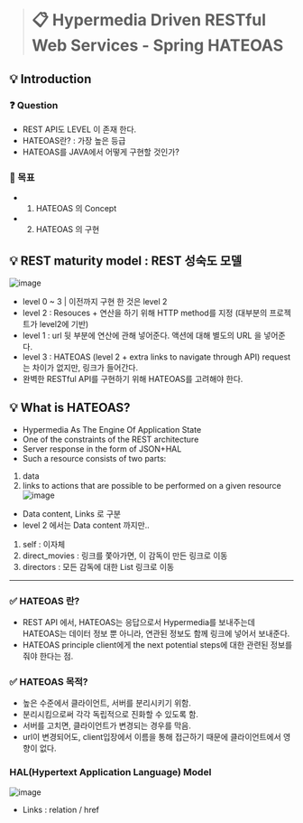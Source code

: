 > # 📋 Hypermedia Driven RESTful Web Services - Spring HATEOAS

## 💡 Introduction 
### ❓ Question 
- REST API도 LEVEL 이 존재 한다.
- HATEOAS란?  : 가장 높은 등급 
- HATEOAS를 JAVA에서 어떻게 구현할 것인가?

### 🏁 목표
- 1) HATEOAS 의 Concept
- 2) HATEOAS 의 구현

## 💡 REST maturity model : REST 성숙도 모델
![image](https://user-images.githubusercontent.com/55049159/120597342-e235cf00-c47f-11eb-96e5-54a1d9b34c32.png)
- level 0 ~ 3 | 이전까지 구현 한 것은 level 2 
- level 2 : Resouces +  연산을 하기 위해 HTTP method를 지정  (대부분의 프로젝트가 level2에 기반)
- level 1 : url 뒷 부분에 연산에 관해 넣어준다. 액션에 대해 별도의 URL 을 넣어준다. 
- level 3 : HATEOAS (level 2 + extra links to navigate through API) request는 차이가 없지만, 링크가 들어간다. 
- 완벽한 RESTful API를 구현하기 위해 HATEOAS를 고려해야 한다.

## 💡 What is HATEOAS?
- Hypermedia As The Engine Of Application State
- One of the constraints of the REST architecture
- Server response in the form of JSON+HAL
- Such a resource consists of two parts: 
1) data
2) links to actions that are possible to be performed 
   on a given resource
  ![image](https://user-images.githubusercontent.com/55049159/120597953-a818fd00-c480-11eb-9254-8d1dedce5e7d.png)
- Data content, Links 로 구분  
- level 2 에서는 Data content 까지만..
1) self : 이자체
2) direct_movies : 링크를 쫓아가면, 이 감독이 만든 링크로 이동
3) directors : 모든 감독에 대한 List 링크로 이동 

<hr>

### ✅  HATEOAS 란? 
- REST API 에서, HATEOAS는 응답으로서 Hypermedia를 보내주는데 HATEOAS는 데이터 정보 뿐 아니라, 연관된 정보도 함께 링크에 넣어서 보내준다. 
- HATEOAS principle client에게 the next potential steps에 대한 관련된 정보를 줘야 한다는 점. 

### ✅  HATEOAS 목적? 
- 높은 수준에서 클라이언트, 서버를 분리시키기 위함.
- 분리시킴으로써 각각 독립적으로 진화할 수 있도록 함.
- 서버를 고치면, 클라이언트가 변경되는 경우를 막음. 
- url이 변경되어도, client입장에서 이름을 통해 접근하기 때문에 클라이언트에서 영향이 없다.  

### HAL(Hypertext Application Language) Model

![image](https://user-images.githubusercontent.com/55049159/120600176-6b9ad080-c483-11eb-86fc-5e1a3d67a26e.png)
-  Links : relation / href 
